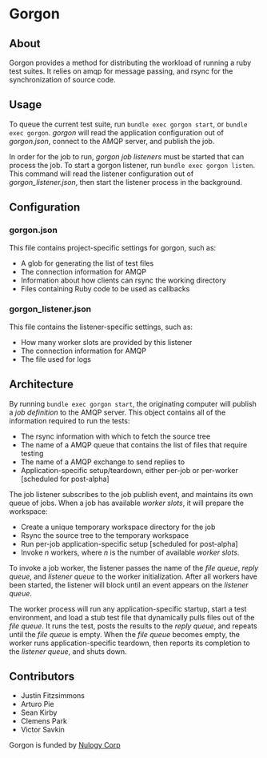 Gorgon
=====================

About
---------------------

Gorgon provides a method for distributing the workload of running a ruby test suites. It relies on amqp for message passing, and rsync for the synchronization of source code.

Usage
---------------------

To queue the current test suite, run `bundle exec gorgon start`, or `bundle exec gorgon`. _gorgon_ will read the application configuration out of _gorgon.json_, connect to the AMQP server, and publish the job.

In order for the job to run, _gorgon job listeners_ must be started that can process the job. To start a gorgon listener, run `bundle exec gorgon listen`. This command will read the listener configuration out of _gorgon\_listener.json_, then start the listener process in the background.

Configuration
---------------------

### gorgon.json
This file contains project-specific settings for gorgon, such as:

* A glob for generating the list of test files
* The connection information for AMQP
* Information about how clients can rsync the working directory
* Files containing Ruby code to be used as callbacks

### gorgon_listener.json
This file contains the listener-specific settings, such as:

* How many worker slots are provided by this listener
* The connection information for AMQP
* The file used for logs

Architecture
---------------------

By running `bundle exec gorgon start`, the originating computer will publish a *job definition* to the AMQP server. This object contains all of the information required to run the tests:

* The rsync information with which to fetch the source tree
* The name of a AMQP queue that contains the list of files that require testing
* The name of a AMQP exchange to send replies to
* Application-specific setup/teardown, either per-job or per-worker [scheduled for post-alpha]

The job listener subscribes to the job publish event, and maintains its own queue of jobs. When a job has available *worker slots*, it will prepare the workspace:

* Create a unique temporary workspace directory for the job
* Rsync the source tree to the temporary workspace
* Run per-job application-specific setup [scheduled for post-alpha]
* Invoke *n* workers, where *n* is the number of available *worker slots*.

To invoke a job worker, the listener passes the name of the *file queue*, *reply queue*, and *listener queue* to the worker initialization. After all workers have been started, the listener will block until an event appears on the *listener queue*.

The worker process will run any application-specific startup, start a test environment, and load a stub test file that dynamically pulls files out of the *file queue*. It runs the test, posts the results to the *reply queue*, and repeats until the *file queue* is empty. When the *file queue* becomes empty, the worker runs application-specific teardown, then reports its completion to the *listener queue*, and shuts down.

Contributors
---------------------
* Justin Fitzsimmons
* Arturo Pie
* Sean Kirby
* Clemens Park
* Victor Savkin

Gorgon is funded by [Nulogy Corp](http://www.nulogy.com/)